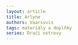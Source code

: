 ```yaml
---
layout: article
title: Arlyne
authors: Vaarsuvis
tags: materiály a doplňky
series: Dračí ostrovy
---
```

